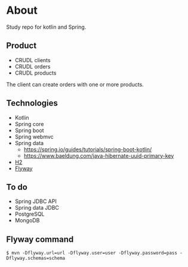 # About

Study repo for kotlin and Spring.

## Product

- CRUDL clients
- CRUDL orders
- CRUDL products

The client can create orders with one or more products.

## Technologies

- Kotlin
- Spring core
- Spring boot
- Spring webmvc
- Spring data
  - https://spring.io/guides/tutorials/spring-boot-kotlin/
  - https://www.baeldung.com/java-hibernate-uuid-primary-key
- [H2](https://www.baeldung.com/spring-boot-h2-database)
- [Flyway](https://www.baeldung.com/database-migrations-with-flyway)

## To do

- Spring JDBC API
- Spring data JDBC
- PostgreSQL
- MongoDB

## Flyway command

```shell
$ mvn -Dflyway.url=url -Dflyway.user=user -Dflyway.password=pass -Dflyway.schemas=schema
```
